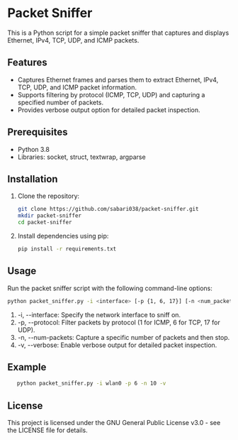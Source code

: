 # Packet Sniffer

This is a Python script for a simple packet sniffer that captures and displays Ethernet, IPv4, TCP, UDP, and ICMP packets.

## Features

- Captures Ethernet frames and parses them to extract Ethernet, IPv4, TCP, UDP, and ICMP packet information.
- Supports filtering by protocol (ICMP, TCP, UDP) and capturing a specified number of packets.
- Provides verbose output option for detailed packet inspection.

## Prerequisites

- Python 3.8
- Libraries: socket, struct, textwrap, argparse

## Installation

1. Clone the repository:
   ```bash
   git clone https://github.com/sabari038/packet-sniffer.git
   mkdir packet-sniffer
   cd packet-sniffer
2. Install dependencies using pip:
   ```bash
   pip install -r requirements.txt

## Usage
Run the packet sniffer script with the following command-line options:
   ```bash
   python packet_sniffer.py -i <interface> [-p {1, 6, 17}] [-n <num_packets>] [-v]
   ```
1.   -i, --interface: Specify the network interface to sniff on.
2.   -p, --protocol: Filter packets by protocol (1 for ICMP, 6 for TCP, 17 for UDP).
3.   -n, --num-packets: Capture a specific number of packets and then stop.
4.   -v, --verbose: Enable verbose output for detailed packet inspection.

## Example
   ```bash
      python packet_sniffer.py -i wlan0 -p 6 -n 10 -v

```

## License
This project is licensed under the GNU General Public License v3.0 - see the LICENSE file for details.
